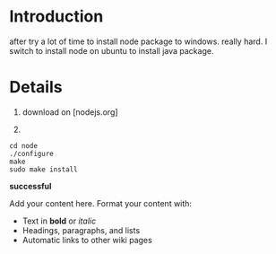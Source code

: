 # Introduction #

after try a lot of time to install node package to windows. really hard.
I switch to install node on ubuntu to install java package.


# Details #

1. download on [nodejs.org]

2.
```
cd node
./configure
make
sudo make install
```

**successful**



Add your content here.  Format your content with:
  * Text in **bold** or _italic_
  * Headings, paragraphs, and lists
  * Automatic links to other wiki pages